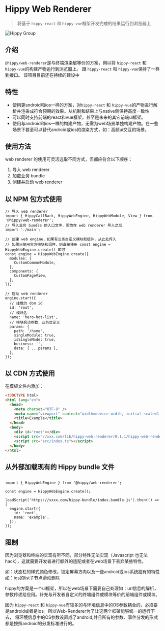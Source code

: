 # Hippy Web Renderer

> 将基于 `hippy-react` 和 `hippy-vue`框架开发完成的结果运行到浏览器上

![Hippy Group](https://img.shields.io/badge/group-Hippy-blue.svg)

## 介绍
`@hippy/web-renderer`是与终端渲染层等价的方案，用以将 `hippy-react` 和 `hippy-vue`的构建产物运行到浏览器上。
跟 `hippy-react` 和 `hippy-vue`保持了一样到接口。
该项目目前还在持续的建设中

## 特性
* 使用更android和ios一样的方案，对`hippy-react` 和 `hippy-vue`的产物进行解析并渲染成符合预期的效果。从机制和结果上与native侧保持高度一致性
* 可以同时支持前端的react和vue框架，甚至是未来的其它前端ui框架。
* 使用与android和ios一样的构建产物，无需为web场景单独构建产物。在一些场景下甚至可以替代android或ios的渲染方式，如：高频ui交互的场景。

## 使用方法

web renderer 的使用可灵活选取不同方式，但都应符合以下顺序：

1. 导入 web renderer
2. 加载业务 bundle
3. 创建并启动 web renderer

## 以 NPM 包方式使用

```tsx
// 导入 web renderer
import { HippyCallBack, HippyWebEngine, HippyWebModule, View } from '@hippy/web-renderer';
// 导入业务 bundle 的入口文件，需放在 web renderer 导入之后
import './main';

// 创建 web engine，如果有业务自定义模块和组件，从此处传入
// 如果只使用官方模块和组件，则直接使用 const engine = HippyWebEngine.create() 即可
const engine = HippyWebEngine.create({
  modules: {
    CustomCommonModule,
  },
  components: {
    CustomPageView,
  },
});

// 启动 web renderer
engine.start({
  // 挂载的 dom id
  id: 'root',
  // 模块名
  name: 'hero-hot-list',
  // 模块启动参数，业务自定义
  params: {
    path: '/home',
    singleModule: true,
    isSingleMode: true,
    business: '',
    data: { ...params },
  },
});
```

## 以 CDN 方式使用

在模板文件内添加：

```html
<!DOCTYPE html>
<html lang="en">
  <head>
    <meta charset="UTF-8" />
    <meta name="viewport" content="width=device-width, initial-scale=1.0, maximum-scale=1.0, user-scalable=0" />
    <title>Example</title>
  </head>
  <body>
    <div id="root"></div>
    <script src="//xxx.com/lib/hippy-web-renderer/0.1.1/hippy-web-renderer.js"></script>
    <script src="src/index.ts"></script>
  </body>
</html>
```

## 从外部加载现有的 Hippy bundle 文件

```tsx

import { HippyWebEngine } from '@hippy/web-renderer';

const engine = HippyWebEngine.create();

loadScript('https://xxxx.com/hippy-bundle/index.bundle.js').then(() => {
  engine.start({
    id: 'root',
    name: 'example',
  });
});
```

## 限制

因为浏览器和终端的实现有所不同，部分特性无法实现（Javascript 也无法 hack），这就需要开发者进行额外的适配或者在web场景下丢弃某些特性。

如：状态栏的样式颜色修改，锁定屏幕方向以及一些android或ios系统独有的特性如：ios的list子节点滑动删除

hippy的方案是一个ui框架，所以在web场景下需要自己处理如：url信息的解析，参数传递给应用。补充与开发者自定义的终端组件或模块等价的前端组件或模块。

因为 `hippy-react` 和 `hippy-vue`有较多的与环境信息中的OS参数耦合的，必须要是android或者是ios。所以Web-Renderer为了让这两个框架能够统一的运行下去，
将环境信息中的OS参数设置成了android,并且所有的参数、事件分发的形式都是按照android的分发标准进行的。
 
